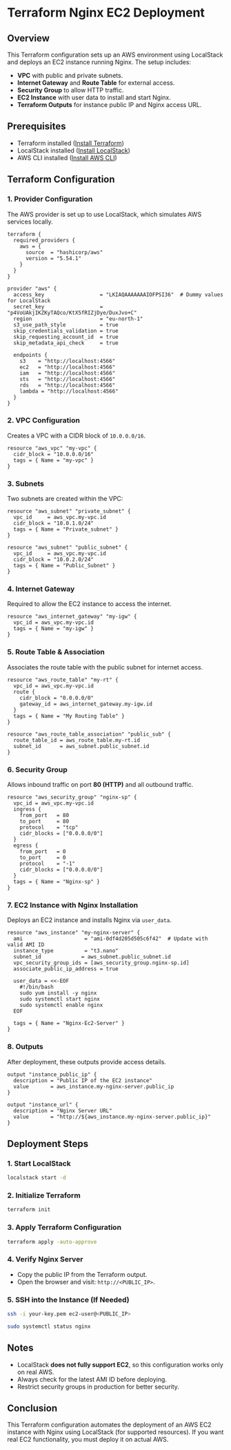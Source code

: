 # Terraform Nginx EC2 Deployment

## Overview
This Terraform configuration sets up an AWS environment using LocalStack and deploys an EC2 instance running Nginx. The setup includes:
- **VPC** with public and private subnets.
- **Internet Gateway** and **Route Table** for external access.
- **Security Group** to allow HTTP traffic.
- **EC2 Instance** with user data to install and start Nginx.
- **Terraform Outputs** for instance public IP and Nginx access URL.

## Prerequisites
- Terraform installed ([Install Terraform](https://developer.hashicorp.com/terraform/tutorials/aws-get-started/install-cli))
- LocalStack installed ([Install LocalStack](https://docs.localstack.cloud/getting-started/installation/))
- AWS CLI installed ([Install AWS CLI](https://aws.amazon.com/cli/))

## Terraform Configuration

### 1. Provider Configuration
The AWS provider is set up to use LocalStack, which simulates AWS services locally.
```hcl
terraform {
  required_providers {
    aws = {
      source  = "hashicorp/aws"
      version = "5.54.1"
    }
  }
}

provider "aws" {
  access_key                  = "LKIAQAAAAAAAIOFPSI36"  # Dummy values for LocalStack
  secret_key                  = "p4VoUAkjIKZKyTAQco/KtX5fRIZjDye/DuxJvo+C"
  region                      = "eu-north-1"
  s3_use_path_style           = true
  skip_credentials_validation = true
  skip_requesting_account_id  = true
  skip_metadata_api_check     = true

  endpoints {
    s3    = "http://localhost:4566"
    ec2   = "http://localhost:4566"
    iam   = "http://localhost:4566"
    sts   = "http://localhost:4566"
    rds   = "http://localhost:4566"
    lambda = "http://localhost:4566"
  }
}
```

### 2. VPC Configuration
Creates a VPC with a CIDR block of `10.0.0.0/16`.
```hcl
resource "aws_vpc" "my-vpc" {
  cidr_block = "10.0.0.0/16"
  tags = { Name = "my-vpc" }
}
```

### 3. Subnets
Two subnets are created within the VPC:
```hcl
resource "aws_subnet" "private_subnet" {
  vpc_id     = aws_vpc.my-vpc.id
  cidr_block = "10.0.1.0/24"
  tags = { Name = "Private_subnet" }
}

resource "aws_subnet" "public_subnet" {
  vpc_id     = aws_vpc.my-vpc.id
  cidr_block = "10.0.2.0/24"
  tags = { Name = "Public_Subnet" }
}
```

### 4. Internet Gateway
Required to allow the EC2 instance to access the internet.
```hcl
resource "aws_internet_gateway" "my-igw" {
  vpc_id = aws_vpc.my-vpc.id
  tags = { Name = "my-igw" }
}
```

### 5. Route Table & Association
Associates the route table with the public subnet for internet access.
```hcl
resource "aws_route_table" "my-rt" {
  vpc_id = aws_vpc.my-vpc.id
  route {
    cidr_block = "0.0.0.0/0"
    gateway_id = aws_internet_gateway.my-igw.id
  }
  tags = { Name = "My Routing Table" }
}

resource "aws_route_table_association" "public_sub" {
  route_table_id = aws_route_table.my-rt.id
  subnet_id      = aws_subnet.public_subnet.id
}
```

### 6. Security Group
Allows inbound traffic on port **80 (HTTP)** and all outbound traffic.
```hcl
resource "aws_security_group" "nginx-sp" {
  vpc_id = aws_vpc.my-vpc.id
  ingress {
    from_port   = 80
    to_port     = 80
    protocol    = "tcp"
    cidr_blocks = ["0.0.0.0/0"]
  }
  egress {
    from_port   = 0
    to_port     = 0
    protocol    = "-1"
    cidr_blocks = ["0.0.0.0/0"]
  }
  tags = { Name = "Nginx-sp" }
}
```

### 7. EC2 Instance with Nginx Installation
Deploys an EC2 instance and installs Nginx via `user_data`.
```hcl
resource "aws_instance" "my-nginx-server" {
  ami                    = "ami-0df4d205d505c6f42"  # Update with valid AMI ID
  instance_type          = "t3.nano"
  subnet_id             = aws_subnet.public_subnet.id
  vpc_security_group_ids = [aws_security_group.nginx-sp.id]
  associate_public_ip_address = true

  user_data = <<-EOF
    #!/bin/bash
    sudo yum install -y nginx
    sudo systemctl start nginx
    sudo systemctl enable nginx
  EOF

  tags = { Name = "Nginx-Ec2-Server" }
}
```

### 8. Outputs
After deployment, these outputs provide access details.
```hcl
output "instance_public_ip" {
  description = "Public IP of the EC2 instance"
  value       = aws_instance.my-nginx-server.public_ip
}

output "instance_url" {
  description = "Nginx Server URL"
  value       = "http://${aws_instance.my-nginx-server.public_ip}"
}
```

## Deployment Steps

### **1. Start LocalStack**
```bash
localstack start -d
```

### **2. Initialize Terraform**
```bash
terraform init
```

### **3. Apply Terraform Configuration**
```bash
terraform apply -auto-approve
```

### **4. Verify Nginx Server**
- Copy the public IP from the Terraform output.
- Open the browser and visit: `http://<PUBLIC_IP>`.

### **5. SSH into the Instance (If Needed)**
```bash
ssh -i your-key.pem ec2-user@<PUBLIC_IP>
```
```bash
sudo systemctl status nginx
```

## Notes
- LocalStack **does not fully support EC2**, so this configuration works only on real AWS.
- Always check for the latest AMI ID before deploying.
- Restrict security groups in production for better security.

## Conclusion
This Terraform configuration automates the deployment of an AWS EC2 instance with Nginx using LocalStack (for supported resources). If you want real EC2 functionality, you must deploy it on actual AWS.

